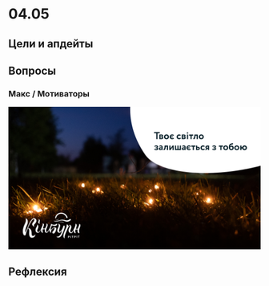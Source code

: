 # 04.05

## Цели и апдейты



## Вопросы

### Макс / Мотиваторы

![](../../.gitbook/assets/image%20%2858%29.png)



## Рефлексия

